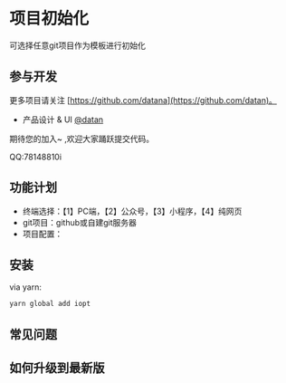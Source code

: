 # 项目初始化
可选择任意git项目作为模板进行初始化

## 参与开发

更多项目请关注 [https://github.com/datana](https://github.com/datan)。

- 产品设计 & UI [@datan](https://github.com/datan)

期待您的加入~ ,欢迎大家踊跃提交代码。

QQ:78148810i

## 功能计划

- 终端选择：【1】PC端，【2】公众号，【3】小程序，【4】纯网页
- git项目：github或自建git服务器
- 项目配置：


## 安装

via yarn:

```bash
yarn global add iopt
```

## 常见问题


## 如何升级到最新版

